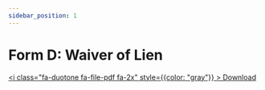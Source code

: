 ```yaml
---
sidebar_position: 1
---
```


# Form D: Waiver of Lien

<a href="/pdf/comp-draw/form-d-lien-waiver.pdf" download><i class="fa-duotone fa-file-pdf fa-2x" style={{color: "gray"}} ></i> Download</a>


